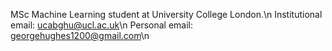 MSc Machine Learning student at University College London.\n
Institutional email: ucabghu@ucl.ac.uk\n
Personal email: georgehughes1200@gmail.com\n
